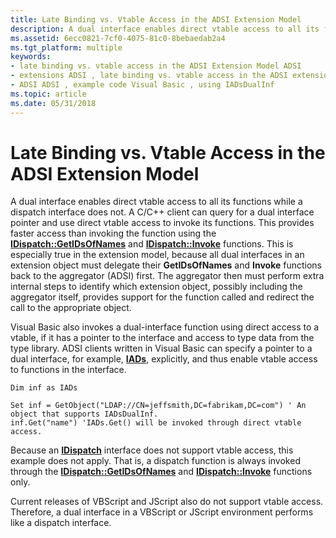 ```yaml
---
title: Late Binding vs. Vtable Access in the ADSI Extension Model
description: A dual interface enables direct vtable access to all its functions while a dispatch interface does not.
ms.assetid: 6ecc0821-7cf0-4075-81c0-8bebaedab2a4
ms.tgt_platform: multiple
keywords:
- late binding vs. vtable access in the ADSI Extension Model ADSI
- extensions ADSI , late binding vs. vtable access in the ADSI extension model
- ADSI ADSI , example code Visual Basic , using IADsDualInf
ms.topic: article
ms.date: 05/31/2018
---
```


# Late Binding vs. Vtable Access in the ADSI Extension Model

A dual interface enables direct vtable access to all its functions while a dispatch interface does not. A C/C++ client can query for a dual interface pointer and use direct vtable access to invoke its functions. This provides faster access than invoking the function using the [**IDispatch::GetIDsOfNames**](https://msdn.microsoft.com/en-us/library/ms221306(v=VS.71).aspx) and [**IDispatch::Invoke**](https://msdn.microsoft.com/en-us/library/ms221479(v=VS.71).aspx) functions. This is especially true in the extension model, because all dual interfaces in an extension object must delegate their **GetIDsOfNames** and **Invoke** functions back to the aggregator (ADSI) first. The aggregator then must perform extra internal steps to identify which extension object, possibly including the aggregator itself, provides support for the function called and redirect the call to the appropriate object.

Visual Basic also invokes a dual-interface function using direct access to a vtable, if it has a pointer to the interface and access to type data from the type library. ADSI clients written in Visual Basic can specify a pointer to a dual interface, for example, [**IADs**](/windows/desktop/api/Iads/nn-iads-iads), explicitly, and thus enable vtable access to functions in the interface.


```VB
Dim inf as IADs
 
Set inf = GetObject("LDAP://CN=jeffsmith,DC=fabrikam,DC=com") ' An object that supports IADsDualInf.
inf.Get("name") 'IADs.Get() will be invoked through direct vtable access.
```



Because an [**IDispatch**](https://msdn.microsoft.com/en-us/library/ms221608(v=VS.71).aspx) interface does not support vtable access, this example does not apply. That is, a dispatch function is always invoked through the [**IDispatch::GetIDsOfNames**](https://msdn.microsoft.com/en-us/library/ms221306(v=VS.71).aspx) and [**IDispatch::Invoke**](https://msdn.microsoft.com/en-us/library/ms221479(v=VS.71).aspx) functions only.

Current releases of VBScript and JScript also do not support vtable access. Therefore, a dual interface in a VBScript or JScript environment performs like a dispatch interface.

 

 




